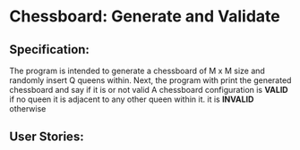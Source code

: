 # Chessboard: Generate and Validate

## Specification:
The program is intended to generate a chessboard of M x M size and randomly insert Q queens within.
Next, the program with print the generated chessboard and say if it is or not valid
A chessboard configuration is <strong>VALID</strong> if no queen it is adjacent to any other queen within it. it is <strong>INVALID</strong> otherwise

## User Stories:
